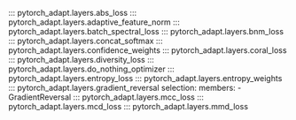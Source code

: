::: pytorch_adapt.layers.abs_loss
::: pytorch_adapt.layers.adaptive_feature_norm
::: pytorch_adapt.layers.batch_spectral_loss
::: pytorch_adapt.layers.bnm_loss
::: pytorch_adapt.layers.concat_softmax
::: pytorch_adapt.layers.confidence_weights
::: pytorch_adapt.layers.coral_loss
::: pytorch_adapt.layers.diversity_loss
::: pytorch_adapt.layers.do_nothing_optimizer
::: pytorch_adapt.layers.entropy_loss
::: pytorch_adapt.layers.entropy_weights
::: pytorch_adapt.layers.gradient_reversal
    selection:
      members:
        - GradientReversal
::: pytorch_adapt.layers.mcc_loss
::: pytorch_adapt.layers.mcd_loss
::: pytorch_adapt.layers.mmd_loss